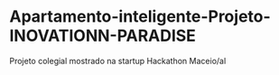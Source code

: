 # Apartamento-inteligente-Projeto-INOVATIONN-PARADISE
Projeto colegial mostrado na startup Hackathon Maceio/al
